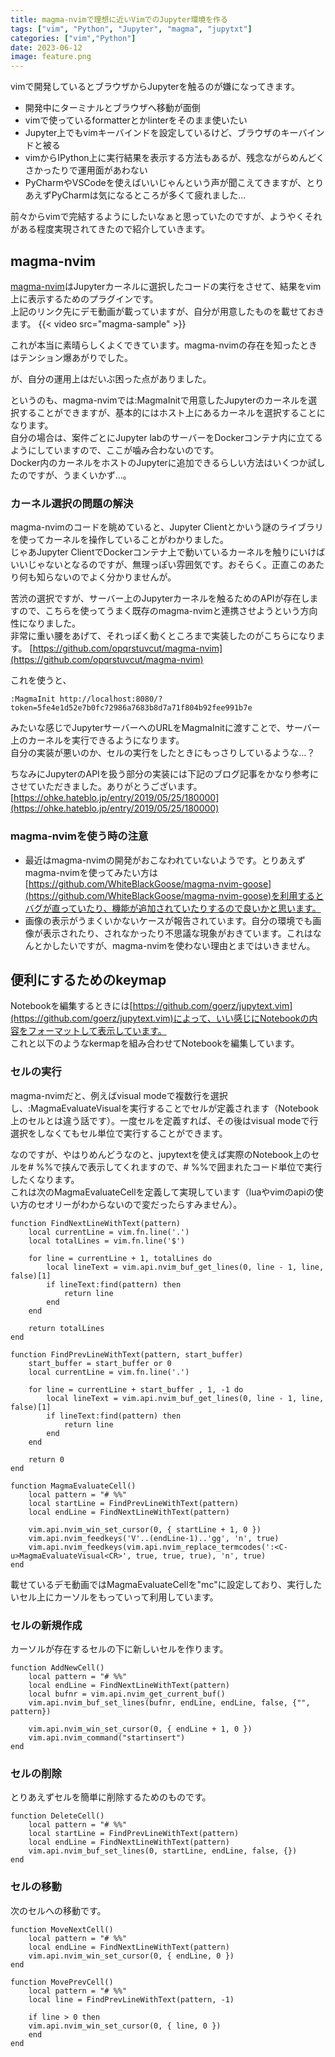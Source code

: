 ```yaml
---
title: magma-nvimで理想に近いVimでのJupyter環境を作る
tags: ["vim", "Python", "Jupyter", "magma", "jupytxt"] 
categories: ["vim","Python"] 
date: 2023-06-12
image: feature.png
---
```


vimで開発しているとブラウザからJupyterを触るのが嫌になってきます。  
* 開発中にターミナルとブラウザへ移動が面倒
* vimで使っているformatterとかlinterをそのまま使いたい
* Jupyter上でもvimキーバインドを設定しているけど、ブラウザのキーバインドと被る
* vimからIPython上に実行結果を表示する方法もあるが、残念ながらめんどくさかったりで運用面があわない
* PyCharmやVSCodeを使えばいいじゃんという声が聞こえてきますが、とりあえずPyCharmは気になるところが多くて疲れました...


前々からvimで完結するようにしたいなぁと思っていたのですが、ようやくそれがある程度実現されてきたので紹介していきます。

## magma-nvim
[magma-nvim](https://github.com/dccsillag/magma-nvim)はJupyterカーネルに選択したコードの実行をさせて、結果をvim上に表示するためのプラグインです。  
上記のリンク先にデモ動画が載っていますが、自分が用意したものを載せておきます。
{{< video src="magma-sample" >}}


これが本当に素晴らしくよくできています。magma-nvimの存在を知ったときはテンション爆あがりでした。  

が、自分の運用上はだいぶ困った点がありました。  

というのも、magma-nvimでは:MagmaInitで用意したJupyterのカーネルを選択することができますが、基本的にはホスト上にあるカーネルを選択することになります。  
自分の場合は、案件ごとにJupyter labのサーバーをDockerコンテナ内に立てるようにしていますので、ここが噛み合わないのです。  
Docker内のカーネルをホストのJupyterに追加できるらしい方法はいくつか試したのですが、うまくいかず…。

### カーネル選択の問題の解決
magma-nvimのコードを眺めていると、Jupyter Clientとかいう謎のライブラリを使ってカーネルを操作していることがわかりました。  
じゃあJupyter ClientでDockerコンテナ上で動いているカーネルを触りにいけばいいじゃないとなるのですが、無理っぽい雰囲気です。おそらく。正直このあたり何も知らないのでよく分かりませんが。

苦渋の選択ですが、サーバー上のJupyterカーネルを触るためのAPIが存在しますので、こちらを使ってうまく既存のmagma-nvimと連携させようという方向性になりました。  
非常に重い腰をあげて、それっぽく動くところまで実装したのがこちらになります。
[https://github.com/opqrstuvcut/magma-nvim](https://github.com/opqrstuvcut/magma-nvim)

これを使うと、
```
:MagmaInit http://localhost:8080/?token=5fe4e1d52e7b0fc72986a7683b8d7a71f804b92fee991b7e
```
みたいな感じでJupyterサーバーへのURLをMagmaInitに渡すことで、サーバー上のカーネルを実行できるようになります。  
自分の実装が悪いのか、セルの実行をしたときにもっさりしているような…？

ちなみにJupyterのAPIを扱う部分の実装には下記のブログ記事をかなり参考にさせていただきました。ありがとうございます。  
[https://ohke.hateblo.jp/entry/2019/05/25/180000](https://ohke.hateblo.jp/entry/2019/05/25/180000)

### magma-nvimを使う時の注意
* 最近はmagma-nvimの開発がおこなわれていないようです。とりあえずmagma-nvimを使ってみたい方は[https://github.com/WhiteBlackGoose/magma-nvim-goose](https://github.com/WhiteBlackGoose/magma-nvim-goose)を利用するとバグが直っていたり、機能が追加されていたりするので良いかと思います。
* 画像の表示がうまくいかないケースが報告されています。自分の環境でも画像が表示されたり、されなかったり不思議な現象がおきています。これはなんとかしたいですが、magma-nvimを使わない理由とまではいきません。

## 便利にするためのkeymap
Notebookを編集するときには[https://github.com/goerz/jupytext.vim](https://github.com/goerz/jupytext.vim)によって、いい感じにNotebookの内容をフォーマットして表示しています。  
これと以下のようなkermapを組み合わせてNotebookを編集しています。


### セルの実行
magma-nvimだと、例えばvisual modeで複数行を選択し、:MagmaEvaluateVisualを実行することでセルが定義されます（Notebook上のセルとは違う話です）。一度セルを定義すれば、その後はvisual modeで行選択をしなくてもセル単位で実行することができます。  

なのですが、やはりめんどうなのと、jupytextを使えば実際のNotebook上のセルを# %%で挟んで表示してくれますので、# %%で囲まれたコード単位で実行したくなります。  
これは次のMagmaEvaluateCellを定義して実現しています（luaやvimのapiの使い方のセオリーがわからないので変だったらすみません）。

```
function FindNextLineWithText(pattern)
    local currentLine = vim.fn.line('.')
    local totalLines = vim.fn.line('$')

    for line = currentLine + 1, totalLines do
        local lineText = vim.api.nvim_buf_get_lines(0, line - 1, line, false)[1]
        if lineText:find(pattern) then
            return line
        end
    end

    return totalLines
end

function FindPrevLineWithText(pattern, start_buffer)
    start_buffer = start_buffer or 0
    local currentLine = vim.fn.line('.')

    for line = currentLine + start_buffer , 1, -1 do
        local lineText = vim.api.nvim_buf_get_lines(0, line - 1, line, false)[1]
        if lineText:find(pattern) then
            return line
        end
    end

    return 0
end

function MagmaEvaluateCell()
    local pattern = "# %%"
    local startLine = FindPrevLineWithText(pattern)
    local endLine = FindNextLineWithText(pattern)

    vim.api.nvim_win_set_cursor(0, { startLine + 1, 0 })
    vim.api.nvim_feedkeys('V'..(endLine-1)..'gg', 'n', true)
    vim.api.nvim_feedkeys(vim.api.nvim_replace_termcodes(':<C-u>MagmaEvaluateVisual<CR>', true, true, true), 'n', true)
end

```
載せているデモ動画ではMagmaEvaluateCellを"mc"に設定しており、実行したいセル上にカーソルをもっていって利用しています。

### セルの新規作成
カーソルが存在するセルの下に新しいセルを作ります。
```
function AddNewCell()
    local pattern = "# %%"
    local endLine = FindNextLineWithText(pattern)
    local bufnr = vim.api.nvim_get_current_buf()
    vim.api.nvim_buf_set_lines(bufnr, endLine, endLine, false, {"", pattern})

    vim.api.nvim_win_set_cursor(0, { endLine + 1, 0 })
    vim.api.nvim_command("startinsert")
end
```

### セルの削除
とりあえずセルを簡単に削除するためのものです。
```
function DeleteCell()
    local pattern = "# %%"
    local startLine = FindPrevLineWithText(pattern)
    local endLine = FindNextLineWithText(pattern)
    vim.api.nvim_buf_set_lines(0, startLine, endLine, false, {})
end
```

### セルの移動
次のセルへの移動です。
```
function MoveNextCell()
    local pattern = "# %%"
    local endLine = FindNextLineWithText(pattern)
    vim.api.nvim_win_set_cursor(0, { endLine, 0 })
end

function MovePrevCell()
    local pattern = "# %%"
    local line = FindPrevLineWithText(pattern, -1)

    if line > 0 then
	vim.api.nvim_win_set_cursor(0, { line, 0 })
    end
end
```
